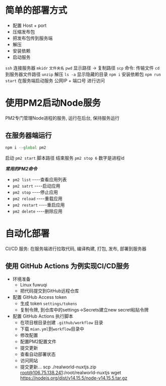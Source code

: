 <!--
 * @Author: your name
 * @Date: 2021-02-14 21:46:28
 * @LastEditTime: 2021-02-19 00:50:34
 * @LastEditors: Please set LastEditors
 * @Description: In User Settings Edit
 * @FilePath: \realworld-nuxtjs\打包发布部署.md
-->

# 简单的部署方式

+ 配置 Host + port
+ 压缩发布包
+ 把发布包传到服务端
+ 解压
+ 安装依赖
+ 启动服务
  
`ssh` 连接服务器
`mkidr` `文件夹名`
`pwd` 显示路径 -> 复制路径
`scp` 命令: 传输文件
`cd` 到服务器文件路径
`unzip` 解压
`ls -a` 显示隐藏的目录
`npm i` 安装依赖包
`npm run start` 在服务端启动服务
公网IP + 端口号 进行访问

# 使用PM2启动Node服务

PM2专门管理Node进程的服务, 运行在后台, 保持服务运行

## 在服务器端运行

```javaScript
npm i --global pm2
```

启动 `pm2 start` 脚本路径
结束服务 `pm2 stop 6` 数字是进程id

***常用的PM2命令***

+ `pm2 list` ----查看应用列表
+ `pm2 satrt` ----启动应用
+ `pm2 stop` ----停止应用
+ `pm2 reload` ----重载应用
+ `pm2 restart` ----重启应用
+ `pm2 delete` ----删除应用

# 自动化部署

CI/CD 服务: 在服务端进行拉取代码, 编译构建, 打包, 发布, 部署到服务器

## 使用 GitHub Actions 为例实现CI/CD服务

+ 环境准备
  + Linux fuwuqi
  + 把代码提交到GitHub远程仓库
+ 配置 GitHub Access token
  + 生成 token `settings/tokens`
  + 复制令牌, 到仓库中的settings->Secrets建立new secret粘贴令牌
+ 配置 GitHub Actions 执行脚本
  + 在项目根目录创建 `.github/workflow` 目录
  + 下载 `mian.yml`到`workflow`目录中
  + 修改配置
  + 配置PM2配置文件
  + 提交更新
  + 查看自动部署状态
  + 访问网站
  + 提交更新...
scp ./realworld-nuxtjs.zip root@106.75.138.241:/root/realworld-nuxtjs
wget https://nodejs.org/dist/v14.15.5/node-v14.15.5.tar.gz
